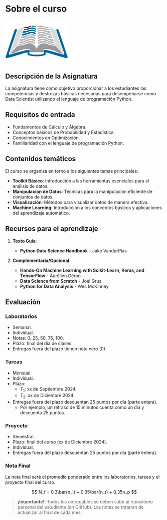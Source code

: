 # Sobre el curso

<img src="../images/book.png" alt="mat281" width ="200">

## Descripción de la Asignatura

La asignatura tiene como objetivo proporcionar a
los estudiantes las competencias y destrezas básicas necesarias
para desempeñarse como Data Scientist utilizando el lenguaje de 
programación Python.

## Requisitos de entrada

* Fundamentos de Cálculo y Álgebra.
* Conceptos básicos de Probabilidad y Estadística.
* Conocimientos en Optimización.
* Familiaridad con el lenguaje de programación Python.

## Contenidos temáticos

El curso se organiza en torno a los siguientes temas principales:

* **Toolkit Básico**: Introducción a las herramientas esenciales para el análisis de datos.
* **Manipulación de Datos**: Técnicas para la manipulación eficiente de conjuntos de datos.
* **Visualización**: Métodos para visualizar datos de manera efectiva.
* **Machine Learning**: Introducción a los conceptos básicos y aplicaciones del aprendizaje automático.

## Recursos para el aprendizaje

1. **Texto Guía**:  
     * **Python Data Science Handbook** - Jake VanderPlas

2. **Complementaria/Opcional**:  
     * **Hands-On Machine Learning with Scikit-Learn, Keras, and TensorFlow** - Aurélien Géron
     * **Data Science from Scratch** - Joel Grus
     * **Python for Data Analysis** - Wes McKinney


## Evaluación

### Laboratorios 
- Semanal.
- Individual.
- Notas: 0, 25, 50, 75, 100.
- Plazo: final del día de clases.
- Entregas fuera del plazo tienen nota cero (0).  
    

### Tareas 

- Mensual.
- Individual.
- Plazo:
     - $T_1$: xx de Septiembre 2024.
     - $T_2$: xx de Diciembre 2024.
- Entregas fuera del plazo descuentan 25 puntos por día (parte entera). 
     - Por ejemplo, un retraso de 15 minutos cuenta como un día y descuenta 25 puntos.  
      

### Proyecto 

- Semestral.
- Plazo: final del curso (xx de Diciembre 2024).
- Individual.
- Entregas fuera del plazo descuentan 25 puntos por día (parte entera).  

### Nota Final

La nota final será el promedio ponderado
entre los laboratorios, tareas y el proyecto final del curso.

$$
N_f = 0.3\bar{n_l} + 0.35\bar{n_t} + 0.35n_p
$$

> **¡Importante!**: Todos los entregables se
> deben subir al repositorio personal del estudiante
> (en GitHub). Las notas se trataran de actualizar al final de cada mes.